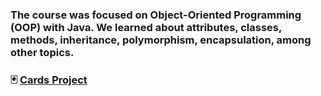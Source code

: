 ### The course was focused on Object-Oriented Programming (OOP) with Java. We learned about attributes, classes, methods, inheritance, polymorphism, encapsulation, among other topics.

### 🃏 <a href="https://github.com/vittordallacqua/SoftwareDevelpment-OOP/tree/master/Projects/TrucoOOP"> Cards Project </a> 
